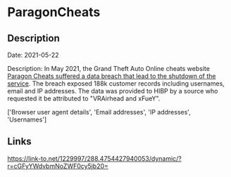 # ParagonCheats

## Description

Date: 2021-05-22

Description:
In May 2021, the Grand Theft Auto Online cheats website <a href="https://screenrant.com/gta-online-cheater-mod-shut-down/" target="_blank" rel="noopener">Paragon Cheats suffered a data breach that lead to the shutdown of the service</a>. The breach exposed 188k customer records including usernames, email and IP addresses. The data was provided to HIBP by a source who requested it be attributed to &quot;VRAirhead and xFueY&quot;.


['Browser user agent details', 'Email addresses', 'IP addresses', 'Usernames']

## Links

https://link-to.net/1229997/288.4754427940053/dynamic/?r=cGFyYWdvbmNoZWF0cy5jb20=